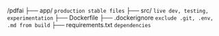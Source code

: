 
/pdfai
  ├── app/              `production stable files`
  ├── src/              `live dev, testing, experimentation`
  ├── Dockerfile
  ├── .dockerignore     `exclude .git, .env, .md from build`
  ├── requirements.txt  `dependencies`